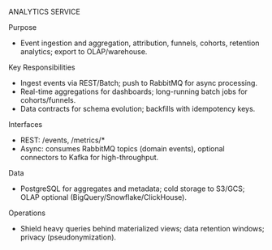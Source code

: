 ANALYTICS SERVICE

Purpose
- Event ingestion and aggregation, attribution, funnels, cohorts, retention analytics; export to OLAP/warehouse.

Key Responsibilities
- Ingest events via REST/Batch; push to RabbitMQ for async processing.
- Real-time aggregations for dashboards; long-running batch jobs for cohorts/funnels.
- Data contracts for schema evolution; backfills with idempotency keys.

Interfaces
- REST: /events, /metrics/*
- Async: consumes RabbitMQ topics (domain events), optional connectors to Kafka for high-throughput.

Data
- PostgreSQL for aggregates and metadata; cold storage to S3/GCS; OLAP optional (BigQuery/Snowflake/ClickHouse).

Operations
- Shield heavy queries behind materialized views; data retention windows; privacy (pseudonymization).
